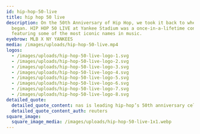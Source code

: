 ```yaml
---
id: hip-hop-50-live
title: hip hop 50 live
description: On the 50th Anniversary of Hip Hop, we took it back to where it all
  began. HIP HOP 50 LIVE at Yankee Stadium was a once-in-a-lifetime concert,
  featuring some of the most iconic names in music.
eyebrow: MLB X NY YANKEES
media: /images/uploads/hip-hop-50-live.mp4
logos:
  - /images/uploads/hip-hop-50-live-logo-1.svg
  - /images/uploads/hip-hop-50-live-logo-2.svg
  - /images/uploads/hip-hop-50-live-logo-3.svg
  - /images/uploads/hip-hop-50-live-logo-4.svg
  - /images/uploads/hip-hop-50-live-logo-5.svg
  - /images/uploads/hip-hop-50-live-logo-6.svg
  - /images/uploads/hip-hop-50-live-logo-7.svg
  - /images/uploads/hip-hop-50-live-logo-8.svg
detailed_quote:
  detailed_quote_content: nas is leading hip-hop’s 50th anniversary celebrations
  detailed_quote_content_auth: reuters
square_image:
  square_image_media: /images/uploads/hip-hop-50-live-1x1.webp
---
```

